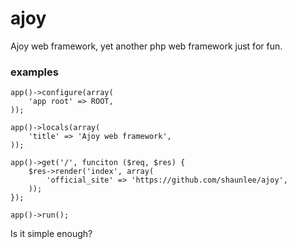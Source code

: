 # ajoy

Ajoy web framework, yet another php web framework just for fun.

### examples

    app()->configure(array(
        'app root' => ROOT,
    ));

    app()->locals(array(
        'title' => 'Ajoy web framework',
    ));

    app()->get('/', funciton ($req, $res) {
        $res->render('index', array(
            'official_site' => 'https://github.com/shaunlee/ajoy',
        ));
    });

    app()->run();

Is it simple enough?

